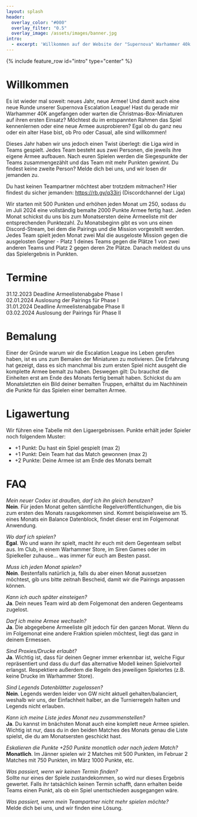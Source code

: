 ```yaml
---
layout: splash
header:
  overlay_color: "#000"
  overlay_filter: "0.5"
  overlay_image: /assets/images/banner.jpg
intro: 
  - excerpt: 'Willkommen auf der Website der "Supernova" Warhammer 40k Escalation-Liga!<br/>Hier findes du alle infos über aktuelle Paarungen, Ranglisten und die Teilnehmer:innen.'
---
```


{% include feature_row id="intro" type="center" %}

# Willkommen

Es ist wieder mal soweit: neues Jahr, neue Armee! Und damit auch eine neue Runde unserer Supernova Escalation League! Hast du gerade mir Warhammer 40K angefangen oder warten die Christmas-Box-Miniaturen auf ihren ersten Einsatz? Möchtest du im entspannten Rahmen das Spiel kennenlernen oder eine neue Armee ausprobieren? Egal ob du ganz neu oder ein alter Hase bist, ob Pro oder Casual, alle sind willkommen!

Dieses Jahr haben wir uns  jedoch einen Twist überlegt: die Liga wird in Teams gespielt. Jedes Team besteht aus zwei Personen, die jeweils ihre eigene Armee aufbauen. Nach euren Spielen werden die Siegespunkte der Teams zusammengezählt und das Team mit mehr Punkten gewinnt. Du findest keine zweite Person? Melde dich bei uns, und wir losen dir jemanden zu.

Du hast keinen Teampartner möchtest aber trotzdem mitmachen? Hier findest du sicher jemanden: https://rb.gy/q33irj (Discordchannel der Liga)

Wir starten mit 500 Punkten und erhöhen jeden Monat um 250, sodass du im Juli 2024 eine vollständig bemalte 2000 Punkte Armee fertig hast. Jeden Monat schickst du uns bis zum Monatsersten deine Armeeliste mit der entsprechenden Punktezahl.
Zu Monatsbeginn gibt es von uns einen Discord-Stream, bei dem die Pairings und die Mission vorgestellt werden. Jedes Team spielt jeden Monat zwei Mal die ausgeloste Mission gegen die ausgelosten Gegner - Platz 1 deines Teams gegen die Plätze 1 von zwei anderen Teams und Platz 2 gegen deren 2te Plätze. Danach meldest du uns das Spielergebnis in Punkten.

# Termine

31.12.2023 Deadline Armeelistenabgabe Phase I  
02.01.2024 Auslosung der Pairings für Phase I  
31.01.2024 Deadline Armeelistenabgabe Phase II  
03.02.2024 Auslosung der Pairings für Phase II

# Bemalung

Einer der Gründe warum wir die Escalation League ins Leben gerufen haben, ist es uns zum Bemalen der Miniaturen zu motivieren. Die Erfahrung hat gezeigt, dass es sich manchmal bis zum ersten Spiel nicht ausgeht die komplette Armee bemalt zu haben. Deswegen gilt: Du brauchst die Einheiten erst am Ende des Monats fertig bemalt haben. Schickst du am Monatsletzten ein Bild deiner bemalten Truppen, erhältst du im Nachhinein die Punkte für das Spielen einer bemalten Armee.

# Ligawertung

Wir führen eine Tabelle mit den Ligaergebnissen. Punkte erhält jeder Spieler noch folgendem Muster:

* +1 Punkt: Du hast ein Spiel gespielt (max 2)
* +1 Punkt: Dein Team hat das Match gewonnen (max 2)
* +2 Punkte: Deine Armee ist am Ende des Monats bemalt

# FAQ

*Mein neuer Codex ist draußen, darf ich ihn gleich benutzen?*  
**Nein**. Für jeden Monat gelten sämtliche Regelveröffentlichungen, die bis zum ersten des Monats rausgekommen sind. Kommt beispielsweise am 15. eines Monats ein Balance Datenblock, findet dieser erst im Folgemonat Anwendung.

*Wo darf ich spielen?*  
**Egal**. Wo und wann ihr spielt, macht ihr euch mit dem Gegenteam selbst aus. Im Club, in einem Warhammer Store, im Siren Games oder im Spielkeller zuhause... was immer für euch am Besten passt.

*Muss ich jeden Monat spielen?*  
**Nein**. Bestenfalls natürlich ja, falls du aber einen Monat aussetzen möchtest, gib uns bitte zeitnah Bescheid, damit wir die Pairings anpassen können.

*Kann ich auch später einsteigen?*  
**Ja**. Dein neues Team wird ab dem Folgemonat den anderen Gegenteams zugelost.

*Darf ich meine Armee wechseln?*  
**Ja**. Die abgegebene Armeeliste gilt jedoch für den ganzen Monat. Wenn du im Folgemonat eine andere Fraktion spielen möchtest, liegt das ganz in deinem Ermessen.

*Sind Proxies/Drucke erlaubt?*  
**Ja**. Wichtig ist, dass für deinen Gegner immer erkennbar ist, welche Figur repräsentiert und dass du durf das alternative Modell keinen Spielvorteil erlangst. Respektiere außerdem die Regeln des jeweiligen Spielortes (z.B. keine Drucke im Warhammer Store).

*Sind Legends Datenblätter zugelassen?*  
**Nein**. Legends werden leider von GW nicht aktuell gehalten/balanciert, weshalb wir uns, der Einfachheit halber, an die Turnierregeln halten und Legends nicht erlauben.

*Kann ich meine Liste jedes Monat neu zusammenstellen?*  
**Ja**. Du kannst im bnächsten Monat auch eine komplett neue Armee spielen. Wichtig ist nur, dass du in den beiden Matches des Monats genau die Liste spielst, die du am Monatsersten geschickt hast.

*Eskalieren die Punkte +250 Punkte monatlich oder nach jedem Match?*  
**Monatlich**. Im Jänner spielen wir 2 Matches mit 500 Punkten, im Februar 2 Matches mit 750 Punkten, im März 1000 Punkte, etc.

*Was passiert, wenn wir keinen Termin finden?*  
Sollte nur eines der Spiele zustandekommen, so wird nur dieses Ergebnis gewertet. Falls ihr tatsächlich keinen Termin schafft, dann erhalten beide Teams einen Punkt, als ob ein Spiel unentschieden ausgegangen wäre.

*Was passiert, wenn mein Teampartner nicht mehr spielen möchte?*  
Melde dich bei uns, und wir finden eine Lösung.